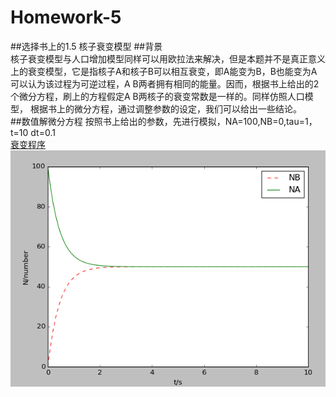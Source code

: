# Homework-5
##选择书上的1.5 核子衰变模型
##背景  
核子衰变模型与人口增加模型同样可以用欧拉法来解决，但是本题并不是真正意义上的衰变模型，它是指核子A和核子B可以相互衰变，即A能变为B，B也能变为A
可以认为该过程为可逆过程，A B两者拥有相同的能量。因而，根据书上给出的2个微分方程，刷上的方程假定A B两核子的衰变常数是一样的。同样仿照人口模型，
根据书上的微分方程，通过调整参数的设定，我们可以给出一些结论。  
##数值解微分方程
按照书上给出的参数，先进行模拟，NA=100,NB=0,tau=1，t=10 dt=0.1  
[衰变程序](https://github.com/Wangzhengwhu/Homework-5/blob/master/%E6%A0%B8%E5%AD%90%E8%A1%B0%E5%8F%98%E6%A8%A1%E5%9E%8B.py)  
![衰变图像](https://github.com/Wangzhengwhu/Homework-5/blob/master/%E6%A0%B8%E5%AD%90%E8%A1%B0%E5%8F%98.png)  

 

